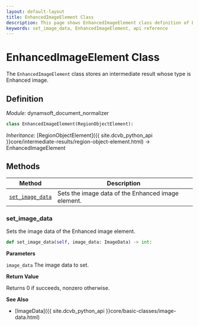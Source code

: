 ```yaml
---
layout: default-layout
title: EnhancedImageElement Class
description: This page shows EnhancedImageElement class definition of Dynamsoft Document Normalizer SDK Python Edition.
keywords: set_image_data, EnhancedImageElement, api reference
---
```


# EnhancedImageElement Class

The `EnhancedImageElement` class stores an intermediate result whose type is Enhanced image.

## Definition

*Module:* dynamsoft_document_normalizer

```python
class EnhancedImageElement(RegionObjectElement):
```

*Inheritance:* [RegionObjectElement]({{ site.dcvb_python_api }}core/intermediate-results/region-object-element.html) -> EnhancedImageElement

## Methods

| Method | Description |
|--------|-------------|
| [`set_image_data`](#set_image_data) | Sets the image data of the Enhanced image element. |

### set_image_data

Sets the image data of the Enhanced image element.

```python
def set_image_data(self, image_data: ImageData) -> int:
```

**Parameters**

`image_data`  The image data to set.

**Return Value**

Returns 0 if succeeds, nonzero otherwise. 

**See Also**

* [ImageData]({{ site.dcvb_python_api }}core/basic-classes/image-data.html)
